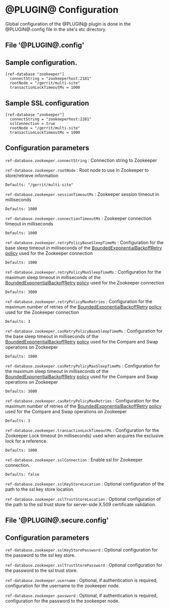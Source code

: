 
@PLUGIN@ Configuration
=========================

Global configuration of the @PLUGIN@ plugin is done in the @PLUGIN@.config file in the site's etc directory.

File '@PLUGIN@.config'
--------------------

## Sample configuration.

```
[ref-database "zookeeper"]
  connectString = "zookeeperhost:2181"
  rootNode = "/gerrit/multi-site"
  transactionLockTimeoutMs = 1000
```

## Sample SSL configuration
```
[ref-database "zookeeper"]
  connectString = "zookeeperhost:2281"
  sslConnection = true
  rootNode = "/gerrit/multi-site"
  transactionLockTimeoutMs = 1000
```

## Configuration parameters

```ref-database.zookeeper.connectString```
:   Connection string to Zookeeper

```ref-database.zookeeper.rootNode```
:   Root node to use in Zookeeper to store/retrieve information

    Defaults: "/gerrit/multi-site"


```ref-database.zookeeper.sessionTimeoutMs```
:   Zookeeper session timeout in milliseconds

    Defaults: 1000

```ref-database.zookeeper.connectionTimeoutMs```
:   Zookeeper connection timeout in milliseconds

    Defaults: 1000

```ref-database.zookeeper.retryPolicyBaseSleepTimeMs```
:   Configuration for the base sleep timeout in milliseconds of the
    [BoundedExponentialBackoffRetry](https://curator.apache.org/apidocs/org/apache/curator/retry/BoundedExponentialBackoffRetry.html) [policy](https://curator.apache.org/curator-client/index.html) used for the Zookeeper connection

    Defaults: 1000

```ref-database.zookeeper.retryPolicyMaxSleepTimeMs```
:   Configuration for the maximum sleep timeout in milliseconds of the
    [BoundedExponentialBackoffRetry](https://curator.apache.org/apidocs/org/apache/curator/retry/BoundedExponentialBackoffRetry.html) [policy](https://curator.apache.org/curator-client/index.html) used for the Zookeeper connection

    Defaults: 3000

```ref-database.zookeeper.retryPolicyMaxRetries```
:   Configuration for the maximum number of retries of the
    [BoundedExponentialBackoffRetry](https://curator.apache.org/apidocs/org/apache/curator/retry/BoundedExponentialBackoffRetry.html) [policy](https://curator.apache.org/curator-client/index.html) used for the Zookeeper connection

    Defaults: 3

```ref-database.zookeeper.casRetryPolicyBaseSleepTimeMs```
:   Configuration for the base sleep timeout in milliseconds of the
    [BoundedExponentialBackoffRetry](https://curator.apache.org/apidocs/org/apache/curator/retry/BoundedExponentialBackoffRetry.html) [policy](https://curator.apache.org/curator-client/index.html) used for the Compare and Swap
    operations on Zookeeper

    Defaults: 1000

```ref-database.zookeeper.casRetryPolicyMaxSleepTimeMs```
:   Configuration for the maximum sleep timeout in milliseconds of the
    [BoundedExponentialBackoffRetry](https://curator.apache.org/apidocs/org/apache/curator/retry/BoundedExponentialBackoffRetry.html) [policy](https://curator.apache.org/curator-client/index.html) used for the Compare and Swap
    operations on Zookeeper

    Defaults: 3000

```ref-database.zookeeper.casRetryPolicyMaxRetries```
:   Configuration for the maximum number of retries of the
    [BoundedExponentialBackoffRetry](https://curator.apache.org/apidocs/org/apache/curator/retry/BoundedExponentialBackoffRetry.html) [policy](https://curator.apache.org/curator-client/index.html) used for the Compare and Swap
    operations on Zookeeper

    Defaults: 3

```ref-database.zookeeper.transactionLockTimeoutMs```
:   Configuration for the Zookeeper Lock timeout (in milliseconds) used when
    acquires the exclusive lock for a reference.

    Defaults: 1000

```ref-database.zookeeper.sslConnection```
:   Enable ssl for Zookeeper connection.

    Defaults: false

```ref-database.zookeeper.sslKeyStoreLocation```
:   Optional configuration of the path to the ssl key store location.

```ref-database.zookeeper.sslTrustStoreLocation```
:   Optional configuration of the path to the ssl trust store for server-side X.509 certificate validation.

File '@PLUGIN@.secure.config'
--------------------

## Configuration parameters

```ref-database.zookeeper.sslKeyStorePassword```
:   Optional configuration for the password to the ssl key store.

```ref-database.zookeeper.sslTrustStorePassword```
:   Optional configuration for the password to the ssl trust store.

```ref-database.zookeeper.username```
:   Optional, if authentication is required, configuration for the username to the zookeeper node.

```ref-database.zookeeper.password```
:   Optional, if authentication is required, configuration for the password to the zookeeper node.


